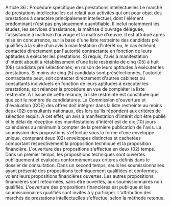 Article 36 : Procédure spécifique des prestations intellectuelles
Le marché de prestations intellectuelles est relatif aux activités qui
ont pour objet des prestations à caractère principalement intellectuel,
dont l'élément prédominant n'est pas physiquement quantifiable. Il
inclut notamment les études, les services d'assistance, la maîtrise
d'ouvrage déléguée, l'assistance à maîtrise d'ouvrage et la maîtrise
d'œuvre. Il est attribué après mise en concurrence, sur la base d'une
liste restreinte des candidats pré qualifiés à la suite d'un avis à
manifestation d'intérêt ou, le cas échéant, contactés directement par
l'autorité contractante en fonction de leurs aptitudes à exécuter les
prestations.
Si requis, l'avis à manifestation d'intérêt aboutit à rétablissement
d'une liste restreinte de cinq (05) à huit (08) candidats pré
sélectionnés, en raison de leurs aptitudes à exécuter les prestations.
Si moins de cinq (5) candidats sont présélectionnés, l'autorité
contractante peut, soit contacter directement d'autres cabinets ou
consultants individuels en fonction de leurs aptitudes à exécuter les
prestations, soit relancer la procédure en vue de compléter la liste
restreinte.
A l'issue de cette relance, la liste restreinte est constituée quel que
soit le nombre de candidatures.
La Commission d'ouverture et d'évaluation (COE) des offres doit
intégrer dans la liste restreinte au moins deux (02) consultants
nationaux, dès lors qu'ils répondent aux critères de sélection requis.
A cet effet, un avis à manifestation d'intérêt doit être publié et le
délai de réception des manifestations d'intérêt est de dix (10) jours
calendaires au minimum à compter de la première publication de l'avis.
La soumission des propositions s'effectue sous la forme d'une
enveloppe unique, contenant deux (02) enveloppes distinctes et cachetées
comportant respectivement la proposition technique et la proposition
financière.
L'ouverture des propositions s'effectue en deux (02) temps. Dans un
premier temps, les propositions techniques sont ouvertes publiquement et
évaluées conformément aux critères définis dans le dossier de
consultation.
Dans un second temps, seuls les soumissionnaires ayant présenté des
propositions techniquement qualifiées et conformes, voient leurs
propositions financières ouvertes. Les autres propositions financières
sont retournées, sans être ouvertes, aux soumissionnaires non qualifiés.
L'ouverture des propositions financières est publique et les
soumissionnaires qualifiés sont invités à y participer.
L'attribution des marchés de prestations intellectuelles s'effectue,
selon la méthode retenue.